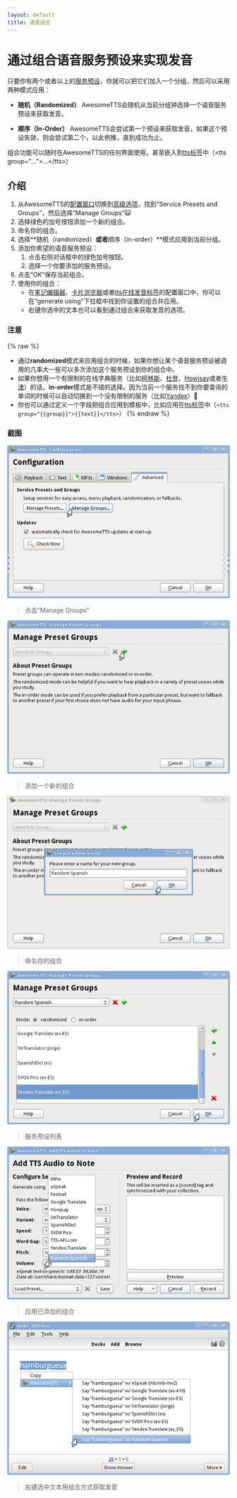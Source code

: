 ```yaml
---
layout: default
title: 语音组合
---
```

# 通过组合语音服务预设来实现发音

<!-- Once you have at least two [service  presets](presets.html), you can put them into a group. Service groups can be used in  two modes: -->

只要你有两个或者以上的[服务预设](presets.html)，你就可以把它们加入一个分组，然后可以采用两种模式应用：

<!-- *   **Randomized:** AwesomeTTS will randomly select a preset      from your group and use that preset for playback or recording. -->

* **随机（Randomized）** AwesomeTTS会随机从当前分组钟选择一个语音服务预设来获取发音。

<!-- *   **In-Order:** AwesomeTTS will try the first preset from      your group for playback or recording. If your preset does not work,      AwesomeTTS will try again with your second preset, then your third      preset, and so on. -->

* **顺序（In-Order）** AwesomeTTS会尝试第一个预设来获取发音，如果这个预设失效，则会尝试第二个，以此例推，直到成功为止。

<!-- Groups can be used with all generation dialogs in AwesomeTTS, the  [on-the-fly mode](on-the-fly.html)  (&lt;tts group="..."&gt;...&lt;/tts&gt;), as well as the context  menu while reviewing. -->

组合功能可以随时在AwesomeTTS的任何界面使用，甚至嵌入到[tts标签](on-the-fly.html)中（&lt;tts group=&quot;...&quot;&gt;...&lt;/tts&gt;）

<!-- ## Instructions -->

## 介绍

1. 从AwesomeTTS的[配置窗口](/config)切换到[高级选项](/config/advanced.html)，找到“Service Presets and Groups”，然后选择“Manage Groups”:scream_cat:
2. 选择绿色的加号按钮添加一个新的组合。
3. 命名你的组合。
4. 选择**随机（randomized）**或者**顺序（in-order）**模式应用到当前分组。
5. 添加你希望的语音服务预设：
	1. 点击右侧对话框中的绿色加号按钮。
	2. 选择一个你要添加的服务预设。
6. 点击“OK”保存当前组合。
7. 使用你的组合：
	* 在[笔记编辑器](editor.html)、[卡片浏览器](browser.html)或者[tts在线发音标签](on-the-fly.html)的配置窗口中，你可以在“generate using”下拉框中找到你设置的组合并应用。
    * 右键你选中的文本也可以看到通过组合来获取发音的选项。

<!-- ### Hints -->

### 注意
{% raw %}
* 通过**randomized**模式来应用组合的时候，如果你想让某个语音服务预设被调用的几率大一些可以多次添加这个服务预设到你的组合中。
* 如果你想用一个有限制的在线字典服务（比如[柯林斯](/services/collins.html)、[杜登](/services/duden.html)、[Howjsay](/services/howjsay.html)或者[牛津](/services/oxford.html)）的话，**in-order**模式是不错的选择。因为当前一个服务找不到你要查询的单词的时候可以自动切换到一个没有限制的服务（比如[Yandex](/services/yandex.html)）:eyes:
* 你也可以通过定义一个字段把组合应用到模板中，比如应用在[tts标签](on-the-fly.html)中（`<tts group="{{group}}">{{text}}</tts>`）
{% endraw %}

### 截图

![mouse hovers the Manage Groups button in the Advanced tab](/assets/images/usage.groups.config.png)

> 点击“Manage Groups”

![mouse hovers the add button in the Manage Groups dialog](/assets/images/usage.groups.initial.png)

> 添加一个新的组合

![user enters &ldquo;Random Spanish&rdquo; as a group name](/assets/images/usage.groups.naming.png)

> 命名你的组合

![several presets have been entered; mouse hovers OK button](/assets/images/usage.groups.added.png)

> 服务预设列表

![&ldquo;Random Spanish&rdquo; shown in service dialog dropdown](/assets/images/usage.groups.dropdown.png)

> 应用已添加的组合

![&ldquo;Random Spanish&rdquo; seen in the review context menu](/assets/images/usage.groups.context.png)

> 右键选中文本用组合方式获取发音